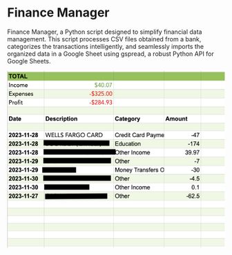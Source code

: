 # Finance Manager
Finance Manager, a Python script designed to simplify financial data management. This script processes CSV files obtained from a bank, categorizes the transactions intelligently, and seamlessly imports the organized data in a Google Sheet using gspread, a robust Python API for Google Sheets.

![picture of spread sheet](/images/finance_manager_example.png)